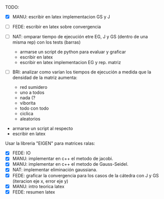 TODO:
- [x] MANU: escribir en latex implementacion GS y J
- [ ] FEDE: escribir en latex sobre convergencia
- [ ] NAT: omparar tiempo de ejecución etre EG, J y GS (dentro de una misma rep) con los tests (barras)
	- armarse un script de python para evaluar y graficar
	- escribir en latex
	- escribir en latex implementacion EG y rep. matriz

- [ ] BRI: analizar como varían los tiempos de ejecución a medida que la densidad de la matriz aumenta: 

	- red sumidero
	- uno a todos
	- nada (?
	- viborita
	- todo con todo
	- ciclica
	- aleatorios
- armarse un script al respecto
- escribir en latex

Usar la libreria "EIGEN" para matrices ralas:
- [x] FEDE: IO
- [x] MANU: implementar en c++ el metodo de jacobi.
- [x] MANU: implementar en c++ el metodo de Gauss-Seidel.
- [x] NAT: implementar eliminación gaussiana.
- [x] FEDE: graficar la convergencia para los casos de la cátedra con J y GS (iteracion eje x, error eje y)
- [x] MANU: intro teorica latex
- [x] FEDE: resumen latex
